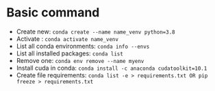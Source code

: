 # Basic command
+ Create new: `conda create --name name_venv python=3.8`
+ Activate : `conda activate name_venv`
+ List all conda environments: `conda info --envs`
+ List all installed packages:  `conda list`
+ Remove one: `conda env remove --name myenv`
+ Install cuda in conda: `conda install -c anaconda cudatoolkit=10.1`
+ Create file requirements:  `conda list -e > requirements.txt OR pip freeze > requirements.txt`
